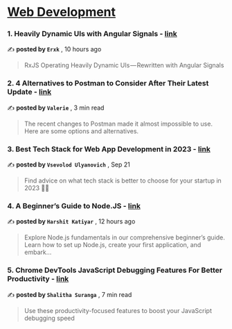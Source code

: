 
<h1><a href=https://medium.com/tag/web-development/recommended target="_blank" rel="noopener noreferrer">Web Development</a></h1>
<h3>1. Heavily Dynamic UIs with Angular Signals - <a href=https://medium.com/itnext/heavily-dynamic-uis-with-angular-signals-6241e4c85fd2?source=tag_recommended_feed---------0-84----------web_development----------962704b9_2caa_439a_a14e_e602aff46b0a------- target="_blank" rel="noopener noreferrer">link</a></h3>

✍️ **posted by `Erxk`** <date> , 10 hours ago</date>

<blockquote>RxJS Operating Heavily Dynamic UIs — Rewritten with Angular Signals</blockquote>

<h3>2. 4 Alternatives to Postman to Consider After Their Latest Update - <a href=https://medium.com/dare-to-be-better/4-alternatives-to-postman-to-consider-after-their-latest-update-f9de86ce2afe?source=tag_recommended_feed---------1-107----------web_development----------962704b9_2caa_439a_a14e_e602aff46b0a------- target="_blank" rel="noopener noreferrer">link</a></h3>

✍️ **posted by `Valerie`** <date> , 3 min read</date>

<blockquote>The recent changes to Postman made it almost impossible to use. Here are some options and alternatives.</blockquote>

<h3>3. Best Tech Stack for Web App Development in 2023 - <a href=https://medium.com/fively/best-tech-stack-for-web-app-development-4e81beb4cc2d?source=tag_recommended_feed---------2-85----------web_development----------962704b9_2caa_439a_a14e_e602aff46b0a------- target="_blank" rel="noopener noreferrer">link</a></h3>

✍️ **posted by `Vsevolod Ulyanovich`** <date> , Sep 21</date>

<blockquote>Find advice on what tech stack is better to choose for your startup in 2023 👨‍💻</blockquote>

<h3>4. A Beginner’s Guide to Node.JS - <a href=https://medium.com/@harshit31/a-beginners-guide-to-node-js-93cb00dff3fb?source=tag_recommended_feed---------3-84----------web_development----------962704b9_2caa_439a_a14e_e602aff46b0a------- target="_blank" rel="noopener noreferrer">link</a></h3>

✍️ **posted by `Harshit Katiyar`** <date> , 12 hours ago</date>

<blockquote>Explore Node.js fundamentals in our comprehensive beginner’s guide. Learn how to set up Node.js, create your first application, and embark…</blockquote>

<h3>5. Chrome DevTools JavaScript Debugging Features For Better Productivity - <a href=https://medium.com/gitconnected/chrome-devtools-javascript-debugging-features-for-better-productivity-5974c414478c?source=tag_recommended_feed---------4-107----------web_development----------962704b9_2caa_439a_a14e_e602aff46b0a------- target="_blank" rel="noopener noreferrer">link</a></h3>

✍️ **posted by `Shalitha Suranga`** <date> , 7 min read</date>

<blockquote>Use these productivity-focused features to boost your JavaScript debugging speed</blockquote>

